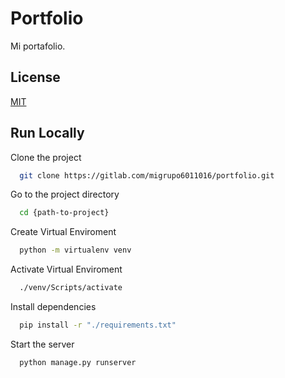 
# Portfolio

Mi portafolio.

## License

[MIT](https://choosealicense.com/licenses/mit/)


## Run Locally

Clone the project

```bash
  git clone https://gitlab.com/migrupo6011016/portfolio.git
```

Go to the project directory

```bash
  cd {path-to-project}
```

Create Virtual Enviroment
```bash
  python -m virtualenv venv
```

Activate Virtual Enviroment
```bash
  ./venv/Scripts/activate
```

Install dependencies

```bash
  pip install -r "./requirements.txt"
```

Start the server

```bash
  python manage.py runserver
```

